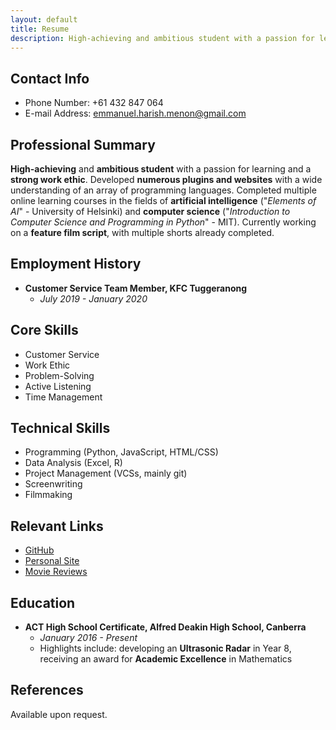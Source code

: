 ```yaml
---
layout: default
title: Resume
description: High-achieving and ambitious student with a passion for learning and a strong work ethic. Developed numerous plugins and websites with a wide understanding of an array of programming languages. Completed multiple online learning courses in the fields of...
---
```

## Contact Info
- Phone Number: +61 432 847 064
- E-mail Address: [&#101;&#109;&#109;&#097;&#110;&#117;&#101;&#108;&#046;&#104;&#097;&#114;&#105;&#115;&#104;&#046;&#109;&#101;&#110;&#111;&#110;&#064;&#103;&#109;&#097;&#105;&#108;&#046;&#099;&#111;&#109;](mailto:&#101;&#109;&#109;&#097;&#110;&#117;&#101;&#108;&#046;&#104;&#097;&#114;&#105;&#115;&#104;&#046;&#109;&#101;&#110;&#111;&#110;&#064;&#103;&#109;&#097;&#105;&#108;&#046;&#099;&#111;&#109;)

## Professional Summary
**High-achieving** and **ambitious student** with a passion for learning and a **strong work ethic**. Developed **numerous plugins and websites** with a wide understanding of an array of programming languages. Completed multiple online learning courses in the fields of **artificial intelligence** ("*Elements of AI*" - University of Helsinki) and **computer science** ("*Introduction to Computer Science and Programming in Python*" - MIT). Currently working on a **feature film script**, with multiple shorts already completed.

## Employment History
- **Customer Service Team Member, KFC Tuggeranong**
    - *July 2019 - January 2020*

## Core Skills
- Customer Service
- Work Ethic
- Problem-Solving
- Active Listening
- Time Management

## Technical Skills
- Programming (Python, JavaScript, HTML/CSS)
- Data Analysis (Excel, R)
- Project Management (VCSs, mainly git)
- Screenwriting
- Filmmaking

## Relevant Links
- [GitHub](https://github.com/emmanuelmenon/)
- [Personal Site](https://emmanuelmenon.github.io/)
- [Movie Reviews](https://letterboxd.com/emmanuelmenon)

## Education
- **ACT High School Certificate, Alfred Deakin High School, Canberra**
    - *January 2016 - Present*
    - Highlights include: developing an **Ultrasonic Radar** in Year 8, receiving an award for **Academic Excellence** in Mathematics

## References
Available upon request.
